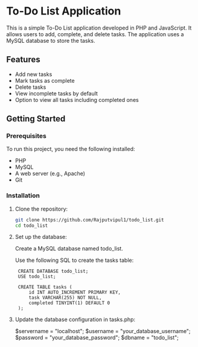 # To-Do List Application

This is a simple To-Do List application developed in PHP and JavaScript. It allows users to add, complete, and delete tasks. The application uses a MySQL database to store the tasks.

## Features

- Add new tasks
- Mark tasks as complete
- Delete tasks
- View incomplete tasks by default
- Option to view all tasks including completed ones

## Getting Started

### Prerequisites

To run this project, you need the following installed:

- PHP
- MySQL
- A web server (e.g., Apache)
- Git

### Installation

1. Clone the repository:
   ```bash
   git clone https://github.com/Rajputvipul1/todo_list.git
   cd todo_list
2. Set up the database:

    Create a MySQL database named todo_list.
    
    Use the following SQL to create the tasks table:
    
        CREATE DATABASE todo_list;
        USE todo_list;
        
        CREATE TABLE tasks (
            id INT AUTO_INCREMENT PRIMARY KEY,
            task VARCHAR(255) NOT NULL,
            completed TINYINT(1) DEFAULT 0
        );
3. Update the database configuration in tasks.php:

      $servername = "localhost";
      $username = "your_database_username";
      $password = "your_database_password";
      $dbname = "todo_list";



